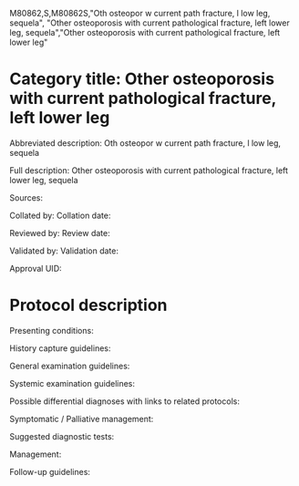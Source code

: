 M80862,S,M80862S,"Oth osteopor w current path fracture, l low leg, sequela", "Other osteoporosis with current pathological fracture, left lower leg, sequela","Other osteoporosis with current pathological fracture, left lower leg"
# Category title: Other osteoporosis with current pathological fracture, left lower leg

Abbreviated description: Oth osteopor w current path fracture, l low leg, sequela

Full description: Other osteoporosis with current pathological fracture, left lower leg, sequela

Sources:

Collated by:
Collation date:

Reviewed by:
Review date:

Validated by:
Validation date:

Approval UID:

# Protocol description

Presenting conditions:

History capture guidelines:

General examination guidelines:

Systemic examination guidelines:

Possible differential diagnoses with links to related protocols:

Symptomatic / Palliative management:

Suggested diagnostic tests:

Management:

Follow-up guidelines:
